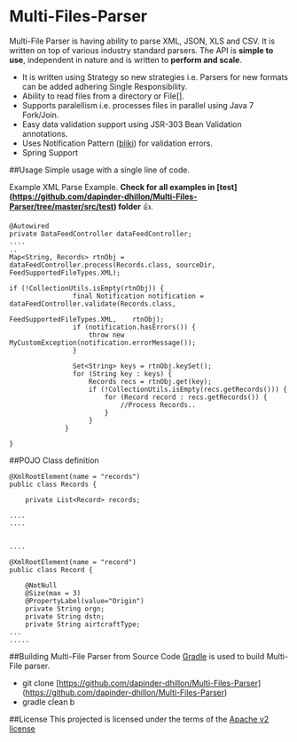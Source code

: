 # Multi-Files-Parser
Multi-File Parser is having ability to parse XML, JSON, XLS and CSV. It is written on top of various industry standard parsers. 
The API is **simple to use**, independent in nature and is written to **perform and scale**.

- It is written using Strategy so new strategies i.e. Parsers for new formats can be added adhering Single Responsibility.
- Ability to read files from a directory or File[].
- Supports paralellism i.e. processes files in parallel using Java 7 Fork/Join.
- Easy data validation support using JSR-303 Bean Validation annotations.
- Uses Notification Pattern ([bliki](http://martinfowler.com/eaaDev/Notification.html)) for validation errors.
- Spring Support

##Usage
Simple usage with a single line of code.

Example XML Parse Example. **Check for all examples in [test] (https://github.com/dapinder-dhillon/Multi-Files-Parser/tree/master/src/test) folder** :+1:.

```
@Autowired
private DataFeedController dataFeedController;
....
..
Map<String, Records> rtnObj = dataFeedController.process(Records.class, sourceDir, FeedSupportedFileTypes.XML);

if (!CollectionUtils.isEmpty(rtnObj)) {
				final Notification notification = dataFeedController.validate(Records.class, 
                                                     FeedSupportedFileTypes.XML,	rtnObj);
				if (notification.hasErrors()) {
					throw new MyCustomException(notification.errorMessage());
				}
				
				Set<String> keys = rtnObj.keySet();
				for (String key : keys) {
					Records recs = rtnObj.get(key);
					if (!CollectionUtils.isEmpty(recs.getRecords())) {
						for (Record record : recs.getRecords()) {
							//Process Records..
						}
					}
			  }
				
}
```
##POJO Class definition
```
@XmlRootElement(name = "records")
public class Records {

	private List<Record> records;

....
....


....

@XmlRootElement(name = "record")
public class Record {

	@NotNull
	@Size(max = 3)
	@PropertyLabel(value="Origin")
	private String orgn;
	private String dstn;
	private String airtcraftType;
...
.....

```

##Building Multi-File Parser from Source Code
[Gradle](https://gradle.org/) is used to build Multi-File parser.
- git clone [https://github.com/dapinder-dhillon/Multi-Files-Parser] (https://github.com/dapinder-dhillon/Multi-Files-Parser)
- gradle clean b

##License
This projected is licensed under the terms of the [Apache v2 license](http://www.apache.org/licenses/LICENSE-2.0.html)

